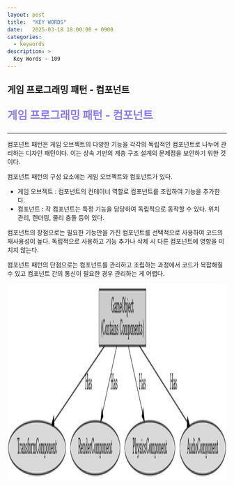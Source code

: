 ```yaml
---
layout: post
title:  "KEY WORDS"
date:   2025-03-18 18:00:00 + 0900
categories:
  - keywords
description: >
  Key Words - 109
---
```

## 게임 프로그래밍 패턴 - 컴포넌트

<p style = "color:#8f7cee; font-size:25px; font-weight:bold">
게임 프로그래밍 패턴 - 컴포넌트
</p>

---

컴포넌트 패턴은 게임 오브젝트의 다양한 기능을 각각의 독립적인 컴포넌트로 나누어 관리하는 디자인 패턴이다. 이는 상속 기반의 계층 구조 설계의 문제점을 보안하기 위한 것이다.

컴포넌트 패턴의 구성 요소에는 게임 오브젝트와 컴포넌트가 있다.

- 게임 오브젝트 : 컴포넌트의 컨테이너 역할로 컴포넌트를 조립하여 기능을 추가한다.
- 컴포넌트 : 각 컴포넌트는 특정 기능을 담당하여 독립적으로 동작할 수 있다. 위치 관리, 렌더링, 물리 충돌 등이 있다.

컴포넌트의 장점으로는 필요한 기능만을 가진 컴포넌트를 선택적으로 사용하여 코드의 재사용성이 높다. 독립적으로 사용하고 기능 추가나 삭제 시 다른 컴포넌트에 영향을 미치지 않는다.

컴포넌트 패턴의 단점으로는 컴포넌트를 관리하고 조립하는 과정에서 코드가 복잡해질 수 있고 컴포넌트 간의 통신이 필요한 경우 관리하는 게 어렵다.

<img src = "../../assets/img/keywords/IMG_k109_1.png" width = "1800" height = "450">

<br/>

